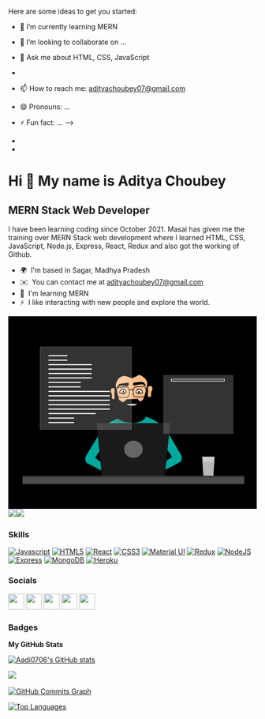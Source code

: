 <!-- <h1 align="center">Hi 👋, I'm Aditya Choubey</h1>
<h1 align="center">I am learning Full Stack Web Development</h1>



<!-- **Aadi0706/Aadi0706** is a ✨ _special_ ✨ repository because its `README.md` (this file) appears on your GitHub profile. -->

Here are some ideas to get you started:


- 🌱 I’m currently learning MERN 

- 👯 I’m looking to collaborate on ...

- 💬 Ask me about HTML, CSS, JavaScript
- 
- 📫 How to reach me: adityachoubey07@gmail.com
- 😄 Pronouns: ...
- ⚡ Fun fact: ... -->
- 
- 
<!-- <img src="https://github-readme-stats.vercel.app/api?username=Aadi0706">  -->




Hi 👋 My name is Aditya Choubey
===============================

MERN Stack Web Developer
------------------------

I have been learning coding since October 2021. Masai has given me the training over MERN Stack web development where I learned HTML, CSS, JavaScript, Node.js, Express, React, Redux and also got the working of Github.

* 🌍  I'm based in Sagar, Madhya Pradesh
* ✉️  You can contact me at [adityachoubey07@gmail.com](mailto:adityachoubey07@gmail.com)
* 🧠  I'm learning MERN
* ⚡  I like interacting with new people and explore the world.
<img src="./thoughtworks-gif_dribbble-readme-photo.gif" height=390px align="right" />

<a href="https://www.twitter.com/Aditya070694" target="_blank" rel="noreferrer"><img
src="https://img.shields.io/twitter/follow/Aditya070694?logo=twitter&style=for-the-badge&color=ef4444&labelColor=365314"
/></a><a href="https://www.github.com/Aadi0706" target="_blank" rel="noreferrer"><img
src="https://img.shields.io/github/followers/Aadi0706?logo=github&style=for-the-badge&color=ef4444&labelColor=365314" /></a>

### Skills

<p align="left">
<a href="https://developer.mozilla.org/en-US/docs/Web/JavaScript" target="_blank" rel="noreferrer"><img src="https://raw.githubusercontent.com/danielcranney/readme-generator/main/public/icons/skills/javascript-colored.svg" width="36" height="36" alt="Javascript" /></a>
<a href="https://developer.mozilla.org/en-US/docs/Glossary/HTML5" target="_blank" rel="noreferrer"><img src="https://raw.githubusercontent.com/danielcranney/readme-generator/main/public/icons/skills/html5-colored.svg" width="36" height="36" alt="HTML5" /></a>
<a href="https://reactjs.org/" target="_blank" rel="noreferrer"><img src="https://raw.githubusercontent.com/danielcranney/readme-generator/main/public/icons/skills/react-colored.svg" width="36" height="36" alt="React" /></a>
<a href="https://www.w3.org/TR/CSS/#css" target="_blank" rel="noreferrer"><img src="https://raw.githubusercontent.com/danielcranney/readme-generator/main/public/icons/skills/css3-colored.svg" width="36" height="36" alt="CSS3" /></a>
<a href="https://mui.com/" target="_blank" rel="noreferrer"><img src="https://raw.githubusercontent.com/danielcranney/readme-generator/main/public/icons/skills/materialui-colored.svg" width="36" height="36" alt="Material UI" /></a>
<a href="https://redux.js.org/" target="_blank" rel="noreferrer"><img src="https://raw.githubusercontent.com/danielcranney/readme-generator/main/public/icons/skills/redux-colored.svg" width="36" height="36" alt="Redux" /></a>
<a href="https://nodejs.org/en/" target="_blank" rel="noreferrer"><img src="https://raw.githubusercontent.com/danielcranney/readme-generator/main/public/icons/skills/nodejs-colored.svg" width="36" height="36" alt="NodeJS" /></a>
<a href="https://expressjs.com/" target="_blank" rel="noreferrer"><img src="https://raw.githubusercontent.com/danielcranney/readme-generator/main/public/icons/skills/express-colored.svg" width="36" height="36" alt="Express" /></a>
<a href="https://www.mongodb.com/" target="_blank" rel="noreferrer"><img src="https://raw.githubusercontent.com/danielcranney/readme-generator/main/public/icons/skills/mongodb-colored.svg" width="36" height="36" alt="MongoDB" /></a>
<a href="https://www.heroku.com/" target="_blank" rel="noreferrer"><img src="https://raw.githubusercontent.com/danielcranney/readme-generator/main/public/icons/skills/heroku-colored.svg" width="36" height="36" alt="Heroku" /></a>
</p>


### Socials

<p align="left"> <a href="https://www.facebook.com/aditya.choubey.921677" target="_blank" rel="noreferrer"><img src="https://raw.githubusercontent.com/danielcranney/readme-generator/main/public/icons/socials/facebook.svg" width="32" height="32" /></a> <a href="https://www.github.com/Aadi0706" target="_blank" rel="noreferrer"><img src="https://raw.githubusercontent.com/danielcranney/readme-generator/main/public/icons/socials/github.svg" width="32" height="32" /></a> <a href="https://www.linkedin.com/in/aditya-choubey-" target="_blank" rel="noreferrer"><img src="https://raw.githubusercontent.com/danielcranney/readme-generator/main/public/icons/socials/linkedin.svg" width="32" height="32" /></a> <a href="http://www.medium.com/adityachoubey07" target="_blank" rel="noreferrer"><img src="https://raw.githubusercontent.com/danielcranney/readme-generator/main/public/icons/socials/medium.svg" width="32" height="32" /></a> <a href="https://www.twitter.com/Aditya070694" target="_blank" rel="noreferrer"><img src="https://raw.githubusercontent.com/danielcranney/readme-generator/main/public/icons/socials/twitter.svg" width="32" height="32" /></a></p>

### Badges

<b>My GitHub Stats</b>

<a href="http://www.github.com/Aadi0706"><img src="https://github-readme-stats.vercel.app/api?username=Aadi0706&show_icons=true&hide=&count_private=true&title_color=facc15&text_color=ffffff&icon_color=ef4444&bg_color=365314&hide_border=true&show_icons=true" alt="Aadi0706's GitHub stats" /></a>

<a href="http://www.github.com/Aadi0706"><img src="https://github-readme-streak-stats.herokuapp.com/?user=Aadi0706&stroke=ffffff&background=365314&ring=facc15&fire=facc15&currStreakNum=ffffff&currStreakLabel=facc15&sideNums=ffffff&sideLabels=ffffff&dates=ffffff&hide_border=true" /></a>

<a href="http://www.github.com/Aadi0706"><img src="https://activity-graph.herokuapp.com/graph?username=Aadi0706&bg_color=365314&color=ffffff&line=ef4444&point=ffffff&area_color=365314&area=true&hide_border=true&custom_title=GitHub%20Commits%20Graph" alt="GitHub Commits Graph" /></a>

<a href="https://github.com/Aadi0706" align="left"><img src="https://github-readme-stats.vercel.app/api/top-langs/?username=Aadi0706&langs_count=10&title_color=facc15&text_color=ffffff&icon_color=ef4444&bg_color=365314&hide_border=true&locale=en&custom_title=Top%20%Languages" alt="Top Languages" /></a>

